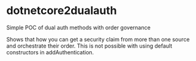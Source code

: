 # dotnetcore2dualauth
Simple POC of dual auth methods with order governance

Shows that how you can get a security claim from more than one source and orchestrate their order. This is not possible with using default constructors in addAuthentication.
